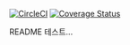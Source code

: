 [![CircleCI](https://circleci.com/gh/cheese10yun/spring-sample/tree/master.svg?style=svg)](https://circleci.com/gh/cheese10yun/spring-sample/tree/master)
[![Coverage Status](https://coveralls.io/repos/github/cheese10yun/spring-sample/badge.svg)](https://coveralls.io/github/cheese10yun/spring-sample)

README 테스트...

